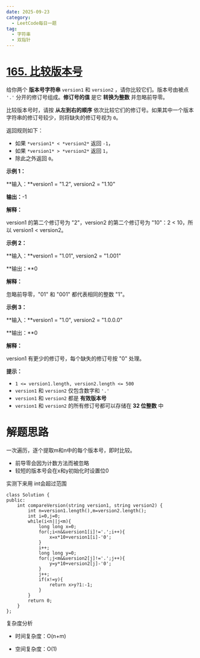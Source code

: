```yaml
---
date: 2025-09-23
category:
  - LeetCode每日一题
tag:
  - 字符串
  - 双指针
---
```


# [165. 比较版本号](https://leetcode.cn/problems/compare-version-numbers/)

给你两个 **版本号字符串** `version1` 和 `version2` ，请你比较它们。版本号由被点 `'.'` 分开的修订号组成。**修订号的值** 是它 **转换为整数** 并忽略前导零。

比较版本号时，请按 **从左到右的顺序** 依次比较它们的修订号。如果其中一个版本字符串的修订号较少，则将缺失的修订号视为 `0`。

返回规则如下：

- 如果 `*version1* < *version2*` 返回 `-1`，
- 如果 `*version1* > *version2*` 返回 `1`，
- 除此之外返回 `0`。

 

**示例 1：**

**输入：**version1 = "1.2", version2 = "1.10"

**输出：**-1

**解释：**

version1 的第二个修订号为 "2"，version2 的第二个修订号为 "10"：2 < 10，所以 version1 < version2。

**示例 2：**

**输入：**version1 = "1.01", version2 = "1.001"

**输出：**0

**解释：**

忽略前导零，"01" 和 "001" 都代表相同的整数 "1"。

**示例 3：**

**输入：**version1 = "1.0", version2 = "1.0.0.0"

**输出：**0

**解释：**

version1 有更少的修订号，每个缺失的修订号按 "0" 处理。

 

**提示：**

- `1 <= version1.length, version2.length <= 500`
- `version1` 和 `version2` 仅包含数字和 `'.'`
- `version1` 和 `version2` 都是 **有效版本号**
- `version1` 和 `version2` 的所有修订号都可以存储在 **32 位整数** 中

# 解题思路

一次遍历，逐个提取m和n中的每个版本号，即时比较。

- 前导零会因为计数方法而被忽略
- 较短的版本号会在x和y初始化时设置位0

实测下来用 int会超过范围

```
class Solution {
public:
    int compareVersion(string version1, string version2) {
        int n=version1.length(),m=version2.length();
        int i=0,j=0;
        while(i<n||j<m){
            long long x=0;
            for(;i<n&&version1[i]!='.';i++){
                x=x*10+version1[i]-'0';
            }
            i++;
            long long y=0;
            for(;j<m&&version2[j]!='.';j++){
                y=y*10+version2[j]-'0';
            }
            j++;
            if(x!=y){
                return x>y?1:-1;
            }
        }
        return 0;
    }
};
```

复杂度分析


- 时间复杂度：O(n+m)

- 空间复杂度：O(1)

  
  
  
  
  
  
  
  
  
